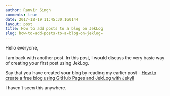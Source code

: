 ```yaml
---
author: Ranvir Singh
comments: true
date: 2017-12-19 11:45:30.160144
layout: post
title: How to add posts to a blog on JekLog 
slug: how-to-add-posts-to-a-blog-on-jeklog-
---
```

Hello everyone,

I am back with another post. In this post, I would discuss the very basic way of creating your first post using JekLog.&nbsp;

Say that you have created your blog by reading my earlier post -&nbsp;[How to create a free blog using GitHub Pages and JekLog with Jekyll](/how-to-create-a-free-blog-using-github-pages-and-jeklog-with-jekyll/)

I haven't seen this anywhere.
